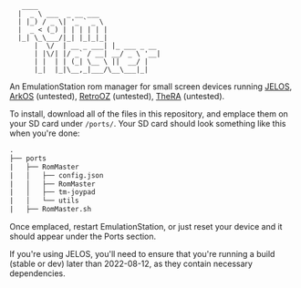 ```
   ____                          
  |  _ \ ___  _ __ ___           
  | |_) / _ \| '_ ` _ \          
  |  _ < (_) | | | | | |         
  |_| \_\___/|_| |_|_|_|  
      |  \/  | __ _ ___| |_ ___ _ __ 
      | |\/| |/ _` / __| __/ _ \ '__|
      | |  | | (_| \__ \ ||  __/ |   
      |_|  |_|\__,_|___/\__\___|_| 
```      
An EmulationStation rom manager for small screen devices running [JELOS](https://github.com/JustEnoughLinuxOS/distribution), [ArkOS](https://github.com/christianhaitian/arkos) (untested), [RetroOZ](https://github.com/southoz/RetroOZ) (untested), [TheRA](https://techtoytinker.com/theretroarena) (untested).

To install, download all of the files in this repository, and emplace them on your SD card under `/ports/`. Your SD card should look something like this when you're done:

```txt
.
├── ports
|   ├── RomMaster
|   │   ├── config.json
|   │   ├── RomMaster
|   │   ├── tm-joypad
|   │   └── utils
|   ├── RomMaster.sh
```

Once emplaced, restart EmulationStation, or just reset your device and it should appear under the Ports section.

If you're using JELOS, you'll need to ensure that you're running a build (stable or dev) later than 2022-08-12, as they contain necessary dependencies.
